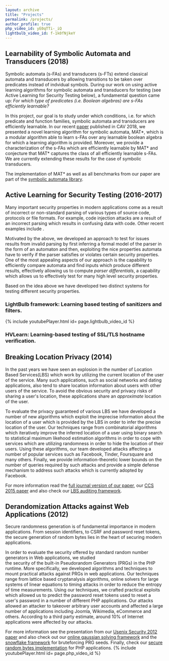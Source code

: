 ```yaml
---
layout: archive
title: "Projects"
permalink: /projects/
author_profile: true
php_video_id: yE0qTTi-_iQ
lightbulb_video_id: f-1k0fNjkeY
---
```



## Learnability of Symbolic Automata and Transducers (2018)
Symbolic automata (s-FAs) and transducers (s-FTs) extend classical automata and transducers by allowing 
transitions to be taken over predicates instead of indvidual symbols.
During our work on using active learning algorithms for symbolic automata and transducers for testing
(see Active Learning for Security Testing below), a fundamental question came up: 
*For which type of predicates (i.e. Boolean algebras) are s-FAs efficiently learnable?* 

In this project, our goal is to study under which conditions, i.e. for which predicate and function families, 
symbolic automata and transducers are efficiently learnable. In our recent [paper](/files/cav18.pdf) published in CAV 2018,
we presented a novel learning algorithm for symbolic automata, MAT\*, which is a modular algorithm able to learn 
s-FAs over any learnable boolean algebra for which a learning algorithm is provided. Moreover, we provide a characterization
of the s-FAs which are efficiently learnable by MAT\* and conjecture that MAT* captures the class of all efficiently learnable s-FAs.
We are currently extending these results for the case of symbolic transducers. 

The implementation of MAT\* as well as all benchmarks from our paper are part of the [symbolic automata library](https://github.com/lorisdanto/symbolicautomata).


## Active Learning for Security Testing (2016-2017)
Many important security properties in modern applications come as a result of incorrect or non-standard parsing of various types of 
source code, protocols or file formats. For example, code injection attacks are a result of an incorrect parsing which results in confusing data with code. Other recent examples include . 

Motivated by the above, we developed an approach to test for issues results from invalid parsing by first inferring a formal model 
of the parser in the form of an automaton and then, exploiting the nice properties automata have to verify if the parser satisfies or violates certain security properties. One of the most appealing aspects of our approach is the capability to efficiently compare 
automata and find inputs which produce different results, effectively allowing us to compute *parser differentials*, a capability 
which allows us to effectively test for many high level security properties. 

Based on the idea above we have developed two distinct systems for testing different security properties.


### LightBulb framework: Learning based testing of sanitizers and filters.



{% include youtubePlayer.html id= page.lightbulb_video_id %}



### HVLearn: Learning-based testing of SSL/TLS hostname verification.





## Breaking Location Privacy (2014)
In the past years we have seen an explosion in the number of 
Location Based Services(LBS) which work by utilizing the current location
of the user of the service. Many such applications, such as social networks and dating applications,
also tend to share location information about users with other users of the service. 
To avoid the obvious security and privacy risks of sharing a user's location, these applications
share an *approximate* location of the user. 


To evaluate the privacy guaranteed of various LBS we have developed a number of new
algorithms which exploit the imprecise information about the location of a user
which is provided by the LBS in order to infer the precise location of the user.
Our techniques range from combinatorial algorithms which iteratively improve the
inferred location of a user using binary search to statistical maximum likehood
estimation algorithms in order to cope with services which are utilizing randomness 
in order to hide the location of their users.
Using these algorithms, our team developed attacks
affecting a number of popular services such as Facebook, Tinder, Foursquare and
many others.
Finally, we provide information-theoretic lower bounds 
on the number of queries required by such attacks and provide a simple defense mechanism to
address such attacks which is currently adopted by Facebook.

For more information read the [full journal version of our paper](/files/tops2017.pdf), our [CCS 2015 paper](/files/ccs2015.pdf) and also check our [LBS auditing framework](https://github.com/nettrino/LBSProximityAuditor).

## Derandomization Attacks against Web Applications (2012)
Secure randomness generation is of fundamental importance in modern applications. From session identifiers, to CSRF 
and password reset tokens, the secure generation of random bytes lies in the heart of securing modern applications.

In order to evaluate the security offered by standard random number generators in Web applications, we studied  
the security of the built-in Pseudorandom Generators (PRGs) in the PHP runtime.
More specifically, we developed algorithms and techniques to mount practical
attacks against PRGs in web applications.  Our techniques
range from lattice based cryptanalysis algorithms, online solvers for large systems of linear
equations to timing attacks in order to reduce the entropy of time measurements.
Using our techniques, we crafted practical exploits which allowed us to predict
the password reset tokens used to reset a user's password in a number of
different PHP applications.  Our attacks allowed an attacker to takeover arbitrary
user accounts and affected a large number of applications including Joomla,
Wikimedia, eCommerce and others. According to a third party estimate, around 10%
of Internet applications were affected by our attacks.

For more information see the presentation from our [Usenix Security 2012 paper](/files/usenix12.pdf) and also check out our [online gaussian solving framework](https://github.com/GeorgeArgyros/mt_derand) and the [snowflake framework](https://github.com/GeorgeArgyros/snowflake) for bruteforcing PRG seeds. Finally, check our [secure random bytes implementation](https://github.com/GeorgeArgyros/Secure-random-bytes-in-PHP) for PHP applications.
{% include youtubePlayer.html id= page.php_video_id %}

